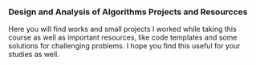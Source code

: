 ### Design and Analysis of Algorithms Projects and Resourcces

Here you will find works and small projects I worked while taking this course as well as important resources, like code templates and some solutions for challenging problems. I hope you find this useful for your studies as well.
